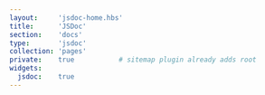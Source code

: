 ```yaml
---
layout:     'jsdoc-home.hbs'
title:      'JSDoc'
section:    'docs'
type:       'jsdoc'
collection: 'pages'
private:    true           # sitemap plugin already adds root
widgets:
  jsdoc:    true
---
```

